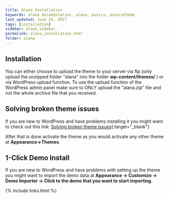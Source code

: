 ```yaml
---
title: Alana Installation
keywords: alana documentation, alana, punica, punicatheme
last_updated: June 24, 2017
tags: [installation]
sidebar: alana_sidebar
permalink: alana_installation.html
folder: alana
---
```


## Installation

You can either choose to upload the theme to your server via ftp (only upload the unzipped folder "alana" into the folder **wp-content/themes/** ) or via WordPress upload function. To use the upload function of the WordPress admin panel make sure to ONLY upload the "alana.zip" file and not the whole archive file that you received.

## Solving broken theme issues

If you are new to WordPress and have problems installing it you might want to check out this link: [Solving broken theme issues](http://support.envato.com/index.php?/Knowledgebase/Article/View/269/0/my-wordpress-theme-isnt-working-what-should-i-do){:target="_blank"}

After that is done activate the theme as you would activate any other theme at **Appearance->Themes**.

## 1-Click Demo Install

If you are new to WordPress and have problems with setting up the theme you might want to import the demo data at **Appearance -> Customize -> Demo Importer -> Click to the demo that you want to start importing**.


{% include links.html %}
